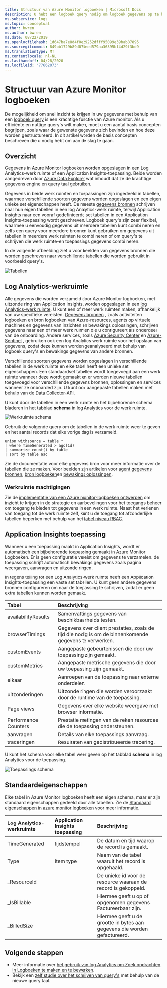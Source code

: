```yaml
---
title: Structuur van Azure Monitor logboeken | Microsoft Docs
description: U hebt een logboek query nodig om logboek gegevens op te halen van Azure Monitor.  In dit artikel wordt beschreven hoe nieuwe logboek query's worden gebruikt in Azure Monitor en vindt u concepten die u moet begrijpen voordat u er een kunt maken.
ms.subservice: logs
ms.topic: conceptual
author: bwren
ms.author: bwren
ms.date: 08/22/2019
ms.openlocfilehash: 1d647ba7e8d4f0e29252dfff95099e39bab87895
ms.sourcegitcommit: 849bb1729b89d075eed579aa36395bf4d29f3bd9
ms.translationtype: MT
ms.contentlocale: nl-NL
ms.lasthandoff: 04/28/2020
ms.locfileid: "77662073"
---
```

# <a name="structure-of-azure-monitor-logs"></a>Structuur van Azure Monitor logboeken
De mogelijkheid om snel inzicht te krijgen in uw gegevens met behulp van een [logboek query](log-query-overview.md) is een krachtige functie van Azure monitor. Als u efficiënte en nuttige query's wilt maken, moet u een aantal basis concepten begrijpen, zoals waar de gewenste gegevens zich bevinden en hoe deze worden gestructureerd. In dit artikel worden de basis concepten beschreven die u nodig hebt om aan de slag te gaan.

## <a name="overview"></a>Overzicht
Gegevens in Azure Monitor logboeken worden opgeslagen in een Log Analytics-werk ruimte of een Application Insights-toepassing. Beide worden aangedreven door [Azure Data Explorer](/azure/data-explorer/) wat inhoudt dat ze de krachtige gegevens engine en query taal gebruiken.

Gegevens in beide werk ruimten en toepassingen zijn ingedeeld in tabellen, waarmee verschillende soorten gegevens worden opgeslagen en een eigen unieke set eigenschappen heeft. De meeste [gegevens bronnen](../platform/data-sources.md) schrijven naar hun eigen tabellen in een log Analytics-werk ruimte, terwijl Application Insights naar een vooraf gedefinieerde set tabellen in een Application Insights-toepassing wordt geschreven. Logboek query's zijn zeer flexibel, waarmee u eenvoudig gegevens uit meerdere tabellen kunt combi neren en zelfs een query voor meerdere bronnen kunt gebruiken om gegevens uit tabellen in meerdere werk ruimten te combi neren of om query's te schrijven die werk ruimte-en toepassings gegevens combi neren.

In de volgende afbeelding ziet u voor beelden van gegevens bronnen die worden geschreven naar verschillende tabellen die worden gebruikt in voorbeeld query's.

![Tabellen](media/logs-structure/queries-tables.png)

## <a name="log-analytics-workspace"></a>Log Analytics-werkruimte
Alle gegevens die worden verzameld door Azure Monitor logboeken, met uitzonde ring van Application Insights, worden opgeslagen in een [log Analytics-werk ruimte](../platform/manage-access.md). U kunt een of meer werk ruimten maken, afhankelijk van uw specifieke vereisten. [Gegevens bronnen](../platform/data-sources.md) , zoals activiteiten logboeken en bron logboeken van Azure-resources, agents op virtuele machines en gegevens van inzichten en bewakings oplossingen, schrijven gegevens naar een of meer werk ruimten die u configureert als onderdeel van de onboarding. Andere services, zoals [Azure Security Center](/azure/security-center/) en [Azure-Sentinel](/azure/sentinel/) , gebruiken ook een log Analytics werk ruimte voor het opslaan van gegevens, zodat deze kunnen worden geanalyseerd met behulp van logboek query's en bewakings gegevens van andere bronnen.

Verschillende soorten gegevens worden opgeslagen in verschillende tabellen in de werk ruimte en elke tabel heeft een unieke set eigenschappen. Een standaardset tabellen wordt toegevoegd aan een werk ruimte wanneer deze wordt gemaakt en er worden nieuwe tabellen toegevoegd voor verschillende gegevens bronnen, oplossingen en services wanneer ze onboarded zijn. U kunt ook aangepaste tabellen maken met behulp van de [Data Collector-API](../platform/data-collector-api.md).

U kunt door de tabellen in een werk ruimte en het bijbehorende schema bladeren in het tabblad **schema** in log Analytics voor de werk ruimte.

![Werkruimte schema](media/scope/workspace-schema.png)

Gebruik de volgende query om de tabellen in de werk ruimte weer te geven en het aantal records dat elke vorige dag is verzameld. 

```Kusto
union withsource = table * 
| where TimeGenerated > ago(1d)
| summarize count() by table
| sort by table asc
```
Zie de documentatie voor elke gegevens bron voor meer informatie over de tabellen die ze maken. Voor beelden zijn artikelen voor [agent gegevens bronnen](../platform/agent-data-sources.md), [bron logboeken](../platform/diagnostic-logs-schema.md)en [bewakings oplossingen](../insights/solutions-inventory.md).

### <a name="workspace-permissions"></a>Werkruimte machtigingen
Zie de [implementatie van een Azure monitor-logboeken ontwerpen](../platform/design-logs-deployment.md) om inzicht te krijgen in de strategie en aanbevelingen voor het toegangs beheer om toegang te bieden tot gegevens in een werk ruimte. Naast het verlenen van toegang tot de werk ruimte zelf, kunt u de toegang tot afzonderlijke tabellen beperken met behulp van het [tabel niveau RBAC](../platform/manage-access.md#table-level-rbac).

## <a name="application-insights-application"></a>Application Insights toepassing
Wanneer u een toepassing maakt in Application Insights, wordt er automatisch een bijbehorende toepassing gemaakt in Azure Monitor Logboeken. Er is geen configuratie vereist om gegevens te verzamelen. de toepassing schrijft automatisch bewakings gegevens zoals pagina weergaven, aanvragen en uitzonde ringen.

In tegens telling tot een Log Analytics-werk ruimte heeft een Application Insights-toepassing een vaste set tabellen. U kunt geen andere gegevens bronnen configureren om naar de toepassing te schrijven, zodat er geen extra tabellen kunnen worden gemaakt. 

| Tabel | Beschrijving | 
|:---|:---|
| availabilityResults | Samenvattings gegevens van beschikbaarheids testen. |
| browserTimings      | Gegevens over client prestaties, zoals de tijd die nodig is om de binnenkomende gegevens te verwerken. |
| customEvents        | Aangepaste gebeurtenissen die door uw toepassing zijn gemaakt. |
| customMetrics       | Aangepaste metrische gegevens die door uw toepassing zijn gemaakt. |
| elkaar        | Aanroepen van de toepassing naar externe onderdelen. |
| uitzonderingen          | Uitzonde ringen die worden veroorzaakt door de runtime van de toepassing. |
| Page views           | Gegevens over elke website weergave met browser informatie. |
| Performance Counters | Prestatie metingen van de reken resources die de toepassing ondersteunen. |
| aanvragen            | Details van elke toepassings aanvraag.  |
| traceringen              | Resultaten van gedistribueerde tracering. |

U kunt het schema voor elke tabel weer geven op het tabblad **schema** in log Analytics voor de toepassing.

![Toepassings schema](media/scope/application-schema.png)

## <a name="standard-properties"></a>Standaardeigenschappen
Elke tabel in Azure Monitor logboeken heeft een eigen schema, maar er zijn standaard eigenschappen gedeeld door alle tabellen. Zie de [Standaard eigenschappen in azure monitor logboeken](../platform/log-standard-properties.md) voor meer informatie.

| Log Analytics-werkruimte | Application Insights toepassing | Beschrijving |
|:---|:---|:---|
| TimeGenerated | tijdstempel  | De datum en tijd waarop de record is gemaakt. |
| Type          | Item type   | Naam van de tabel waaruit het record is opgehaald. |
| _ResourceId   |            | De unieke id voor de resource waaraan de record is gekoppeld. |
| _IsBillable   |            | Hiermee geeft u op of opgenomen gegevens Factureerbaar zijn. |
| _BilledSize   |            | Hiermee geeft u de grootte in bytes aan gegevens die worden gefactureerd. |

## <a name="next-steps"></a>Volgende stappen
- Meer informatie over [het gebruik van log Analytics om Zoek opdrachten in Logboeken te maken en te bewerken](../log-query/portals.md).
- Bekijk een [zelf studie over het schrijven van query's](../log-query/get-started-queries.md) met behulp van de nieuwe query taal.

